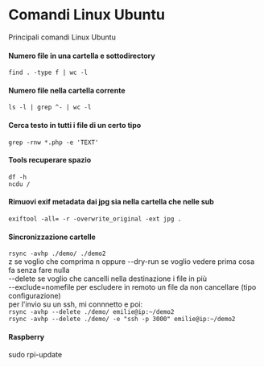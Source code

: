 # Comandi Linux Ubuntu
Principali comandi Linux Ubuntu

#### Numero file in una cartella e sottodirectory
``find . -type f | wc -l``

#### Numero file nella cartella corrente
``ls -l | grep ^- | wc -l``

#### Cerca testo in tutti i file di un certo tipo
``grep -rnw *.php -e 'TEXT'``

#### Tools recuperare spazio
``df -h``  
``ncdu /``  

#### Rimuovi exif metadata dai jpg sia nella cartella che nelle sub
``exiftool -all= -r -overwrite_original -ext jpg .``  

#### Sincronizzazione cartelle
``rsync -avhp ./demo/ ./demo2``  
z se voglio che comprima 
n oppure --dry-run se voglio vedere prima cosa fa senza fare nulla  
--delete se voglio che cancelli nella destinazione i file in più  
--exclude=nomefile per escludere in remoto un file da non cancellare (tipo configurazione)  
per l'invio su un ssh, mi connnetto e poi:  
``rsync -avhp --delete ./demo/ emilie@ip:~/demo2``  
``rsync -avhp --delete ./demo/ -e "ssh -p 3000" emilie@ip:~/demo2``   
  
#### Raspberry
sudo rpi-update
